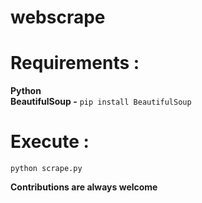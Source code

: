 # webscrape
# Requirements : 
  <b>Python</b><br>
  <b>BeautifulSoup -</b> `pip install BeautifulSoup`

# Execute : 
  `python scrape.py`

<b>Contributions are always welcome<b> 
  
